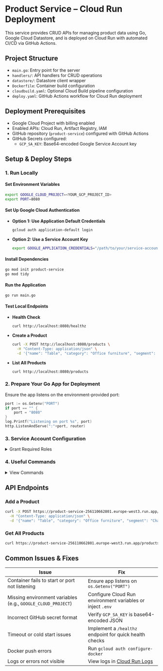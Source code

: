 # Product Service – Cloud Run Deployment

This service provides CRUD APIs for managing product data using Go, Google Cloud Datastore, and is deployed on Cloud Run with automated CI/CD via GitHub Actions.

## Project Structure

- `main.go`: Entry point for the server
- `handlers/`: API handlers for CRUD operations
- `datastore/`: Datastore client wrapper
- `Dockerfile`: Container build configuration
- `cloudbuild.yaml`: Optional Cloud Build pipeline configuration
- `deploy.yaml`: GitHub Actions workflow for Cloud Run deployment

## Deployment Prerequisites

- Google Cloud Project with billing enabled
- Enabled APIs: Cloud Run, Artifact Registry, IAM
- GitHub repository (`product-service`) configured with GitHub Actions
- GitHub Secrets configured:
  - `GCP_SA_KEY`: Base64-encoded Google Service Account key

## Setup & Deploy Steps

### 1. Run Locally

#### Set Environment Variables
```bash
export GOOGLE_CLOUD_PROJECT=<YOUR_GCP_PROJECT_ID>
export PORT=8080
```

#### Set Up Google Cloud Authentication
- **Option 1: Use Application Default Credentials**
  ```bash
  gcloud auth application-default login
  ```
- **Option 2: Use a Service Account Key**
  ```bash
  export GOOGLE_APPLICATION_CREDENTIALS="/path/to/your/service-account-file.json"
  ```

#### Install Dependencies
```bash
go mod init product-service
go mod tidy
```

#### Run the Application
```bash
go run main.go
```

#### Test Local Endpoints
- **Health Check**
  ```bash
  curl http://localhost:8080/healthz
  ```
- **Create a Product**
  ```bash
  curl -X POST http://localhost:8080/products \
    -H "Content-Type: application/json" \
    -d '{"name": "Table", "category": "Office furniture", "segment": "Chair", "price": 149.99}'
  ```
- **List All Products**
  ```bash
  curl http://localhost:8080/products
  ```

### 2. Prepare Your Go App for Deployment

Ensure the app listens on the environment-provided port:

```go
port := os.Getenv("PORT")
if port == "" {
    port = "8080"
}
log.Printf("Listening on port %s", port)
http.ListenAndServe(":"+port, router)
```

### 3. Service Account Configuration

<details>
<summary>Grant Required Roles</summary>

Run the following commands to create a service account and assign necessary roles:

```bash
# Create service account
gcloud iam service-accounts create github-deployer --display-name "GitHub Cloud Run Deployer"

# Assign roles
gcloud projects add-iam-policy-binding <YOUR_GCP_PROJECT_ID> \
  --member="serviceAccount:github-deployer@<YOUR_GCP_PROJECT_ID>.iam.gserviceaccount.com" \
  --role="roles/run.admin"

gcloud projects add-iam-policy-binding <YOUR_GCP_PROJECT_ID> \
  --member="serviceAccount:github-deployer@<YOUR_GCP_PROJECT_ID>.iam.gserviceaccount.com" \
  --role="roles/artifactregistry.writer"

gcloud projects add-iam-policy-binding <YOUR_GCP_PROJECT_ID> \
  --member="serviceAccount:github-deployer@<YOUR_GCP_PROJECT_ID>.iam.gserviceaccount.com" \
  --role="roles/datastore.admin"

gcloud projects add-iam-policy-binding <YOUR_GCP_PROJECT_ID> \
  --member="serviceAccount:github-deployer@<YOUR_GCP_PROJECT_ID>.iam.gserviceaccount.com" \
  --role="roles/pubsub.publisher"

gcloud projects add-iam-policy-binding <YOUR_GCP_PROJECT_ID> \
  --member="serviceAccount:github-deployer@<YOUR_GCP_PROJECT_ID>.iam.gserviceaccount.com" \
  --role="roles/logging.admin"

gcloud projects add-iam-policy-binding <YOUR_GCP_PROJECT_ID> \
  --member="serviceAccount:github-deployer@<YOUR_GCP_PROJECT_ID>.iam.gserviceaccount.com" \
  --role="roles/viewer"

gcloud projects add-iam-policy-binding <YOUR_GCP_PROJECT_ID> \
  --member="serviceAccount:github-deployer@<YOUR_GCP_PROJECT_ID>.iam.gserviceaccount.com" \
  --role="roles/artifactregistry.admin"

# Create JSON key
gcloud iam service-accounts keys create key.json \
  --iam-account=github-deployer@<YOUR_GCP_PROJECT_ID>.iam.gserviceaccount.com
```

</details>

### 4. Useful Commands

<details>
<summary>View Commands</summary>

- **Check Service Account Roles**
  ```bash
  gcloud projects get-iam-policy <YOUR_GCP_PROJECT_ID> \
    --flatten="bindings[].members" \
    --format='table(bindings.role)' \
    --filter="bindings.members:serviceAccount:github-deployer@<YOUR_GCP_PROJECT_ID>.iam.gserviceaccount.com"
  ```

- **Trigger GitHub Deploy Action**
  ```bash
  git commit --allow-empty -m "trigger deploy" && git push
  ```

</details>

## API Endpoints

### Add a Product
```bash
curl -X POST https://product-service-256110662801.europe-west3.run.app/products \
  -H "Content-Type: application/json" \
  -d '{"name": "Table", "category": "Office furniture", "segment": "Chair", "price": 149.99}'
```

### Get All Products
```bash
curl https://product-service-256110662801.europe-west3.run.app/products
```

## Common Issues & Fixes

| Issue | Fix |
|-------|-----|
| Container fails to start or port not listening | Ensure app listens on `os.Getenv("PORT")` |
| Missing environment variables (e.g., `GOOGLE_CLOUD_PROJECT`) | Configure Cloud Run environment variables or inject `.env` |
| Incorrect GitHub secret format | Verify `GCP_SA_KEY` is base64-encoded JSON |
| Timeout or cold start issues | Implement a `/healthz` endpoint for quick health checks |
| Docker push errors | Run `gcloud auth configure-docker` |
| Logs or errors not visible | View logs in [Cloud Run Logs](https://console.cloud.google.com/logs/viewer) |

